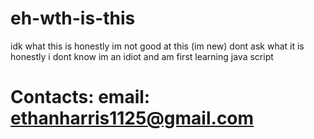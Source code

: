 # eh-wth-is-this
idk what this is honestly im not good at this (im new)
dont ask what it is honestly i dont know im an idiot and am first learning java script

# Contacts: email: ethanharris1125@gmail.com
